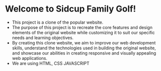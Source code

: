 # Welcome to Sidcup Family Golf!
- This project is a clone of the popular website.
- The purpose of this project is to recreate the core features and design elements of the original website while customizing it to suit our specific needs and learning objectives.
- By creating this clone website, we aim to improve our web development skills, understand the technologies used in building the original website, and showcase our abilities in creating responsive and visually appealing web applications.
- We are using HTML, CSS JAVASCRIPT
